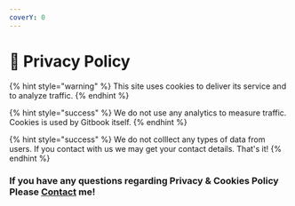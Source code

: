 ```yaml
---
coverY: 0
---
```


# 🔐 Privacy Policy

{% hint style="warning" %}
This site uses cookies to deliver its service and to analyze traffic.
{% endhint %}

{% hint style="success" %}
We do not use any analytics to measure traffic. Cookies is used by Gitbook itself.
{% endhint %}

{% hint style="success" %}
We do not colllect any types of data from users. If you contact with us we may get your contact details. That's it!
{% endhint %}

### If you have any questions regarding Privacy & Cookies Policy Please [Contact](contact-me.md) me!
